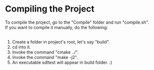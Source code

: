 # Compiling the Project
To compile the project, go to the "Compile" folder and run "compile.sh".<br>
If you want to compile it manually, do the following:<br>
<br>
1. Create a folder in project's root, let's say "build". <br>
2. cd into it.<br>
3. Invoke the command "cmake ../".<br>
4. Invoke the command "make -j2". <br>
5. An executable sdltest will appear in build folder. :) <br>
